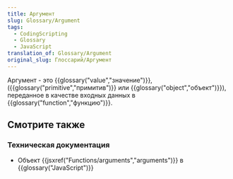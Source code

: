 ```yaml
---
title: Аргумент
slug: Glossary/Argument
tags:
  - CodingScripting
  - Glossary
  - JavaScript
translation_of: Glossary/Argument
original_slug: Глоссарий/Аргумент
---
```


Аргумент - это {{glossary("value","значение")}}, ({{glossary("primitive","примитив")}} или {{glossary("object","объект")}}), переданное в качестве входных данных в {{glossary("function","функцию")}}.

## Смотрите также

### Техническая документация

- Объект {{jsxref("Functions/arguments","arguments")}} в {{glossary("JavaScript")}}
